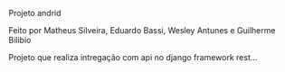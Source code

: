 Projeto andrid


Feito por Matheus Silveira, Eduardo Bassi, Wesley Antunes e Guilherme Bilibio


Projeto que realiza intregação com api no django framework rest...
